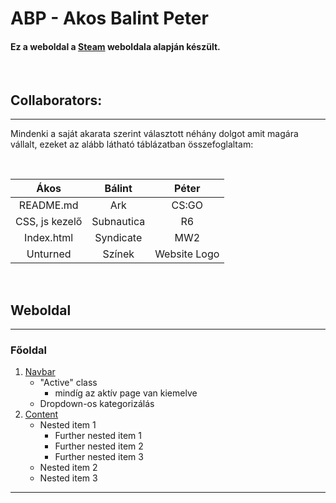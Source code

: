 # ABP - Akos Balint Peter

#### Ez a weboldal a **[Steam](https://steamcommunity.com)** weboldala alapján készült.

&nbsp;

## Collaborators:

---

Mindenki a saját akarata szerint választott néhány dolgot amit magára vállalt, ezeket az alább látható táblázatban összefoglaltam:

&nbsp;

| Ákos            | Bálint       | Péter 	       |
|:---------------:|:------------:|:-------------:|
| README.md       | Ark        	| CS:GO 	       |
| CSS, js kezelő  | Subnautica 	| R6    	       |
| Index.html      | Syndicate  	| MW2   	       |
| Unturned        | Színek       | Website Logo  |

&nbsp;

## Weboldal

---
### Főoldal
1. [Navbar](./index.html#topnav)
   - "Active" class
      - mindíg az aktív page van kiemelve
   - Dropdown-os kategorizálás
2. [Content](./index.html#content)
   - Nested item 1
      - Further nested item 1
      - Further nested item 2
      - Further nested item 3
   - Nested item 2
   - Nested item 3

---
